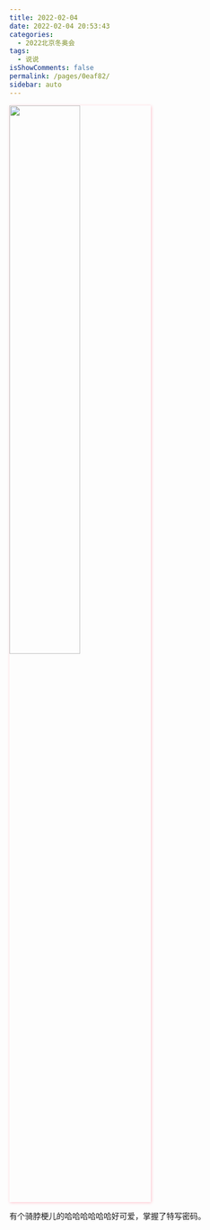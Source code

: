 ```yaml
---
title: 2022-02-04
date: 2022-02-04 20:53:43
categories: 
  - 2022北京冬奥会
tags: 
  - 说说
isShowComments: false
permalink: /pages/0eaf82/
sidebar: auto
---
```

<img src='/moment/2022/02/04/1.png'  align='center' style='width:50%;height:50%;box-shadow:1px 1px 5px pink;'/>

有个骑脖梗儿的哈哈哈哈哈哈好可爱，掌握了特写密码。
